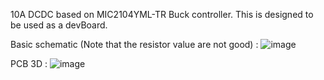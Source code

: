 10A DCDC based on MIC2104YML-TR Buck controller.
This is designed to be used as a devBoard.

Basic schematic (Note that the resistor value are not good) : 
![image](https://github.com/emilerenaud/10A-DC-DC/assets/61669479/b78f24d9-c623-4a36-a5b7-8e56d75c9778)

PCB 3D :
![image](https://github.com/emilerenaud/10A-DC-DC/assets/61669479/1cfe6e4d-f40a-46eb-b28b-aec7efd1c7bf)


